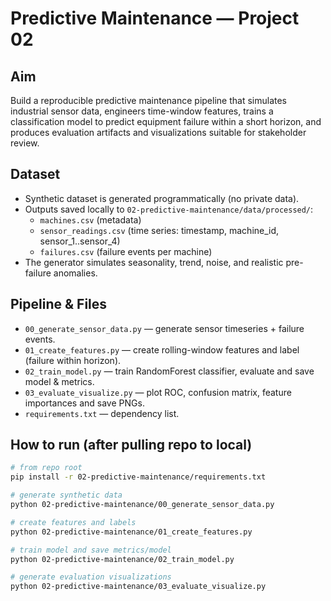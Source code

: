 # Predictive Maintenance — Project 02

## Aim
Build a reproducible predictive maintenance pipeline that simulates industrial sensor data, engineers time-window features, trains a classification model to predict equipment failure within a short horizon, and produces evaluation artifacts and visualizations suitable for stakeholder review.

## Dataset
- Synthetic dataset is generated programmatically (no private data).
- Outputs saved locally to `02-predictive-maintenance/data/processed/`:
  - `machines.csv` (metadata)
  - `sensor_readings.csv` (time series: timestamp, machine_id, sensor_1..sensor_4)
  - `failures.csv` (failure events per machine)
- The generator simulates seasonality, trend, noise, and realistic pre-failure anomalies.

## Pipeline & Files
- `00_generate_sensor_data.py` — generate sensor timeseries + failure events.
- `01_create_features.py` — create rolling-window features and label (failure within horizon).
- `02_train_model.py` — train RandomForest classifier, evaluate and save model & metrics.
- `03_evaluate_visualize.py` — plot ROC, confusion matrix, feature importances and save PNGs.
- `requirements.txt` — dependency list.

## How to run (after pulling repo to local)
```bash
# from repo root
pip install -r 02-predictive-maintenance/requirements.txt

# generate synthetic data
python 02-predictive-maintenance/00_generate_sensor_data.py

# create features and labels
python 02-predictive-maintenance/01_create_features.py

# train model and save metrics/model
python 02-predictive-maintenance/02_train_model.py

# generate evaluation visualizations
python 02-predictive-maintenance/03_evaluate_visualize.py

